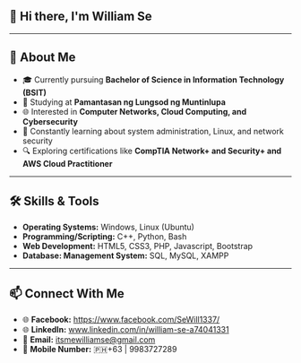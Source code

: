 ## 👋 Hi there, I'm William Se 

---

## 🚀 About Me
- 🎓 Currently pursuing **Bachelor of Science in Information Technology (BSIT)**
- 🏫 Studying at **Pamantasan ng Lungsod ng Muntinlupa**
- 🌐 Interested in **Computer Networks, Cloud Computing, and Cybersecurity**  
- 📖 Constantly learning about system administration, Linux, and network security  
- 🔍 Exploring certifications like **CompTIA Network+ and Security+ and AWS Cloud Practitioner**

---

## 🛠️ Skills & Tools
- **Operating Systems:** Windows, Linux (Ubuntu)  
- **Programming/Scripting:** C++, Python, Bash
- **Web Development:** HTML5, CSS3, PHP, Javascript, Bootstrap
- **Database: Management System:** SQL, MySQL, XAMPP

---

## 📫 Connect With Me
- 🌐 **Facebook:** https://www.facebook.com/SeWill1337/
- 🌐 **LinkedIn:** www.linkedin.com/in/william-se-a74041331
- 📧 **Email:** itsmewilliamse@gmail.com
- 📱 **Mobile Number:** 🇵🇭+63 | 9983727289
